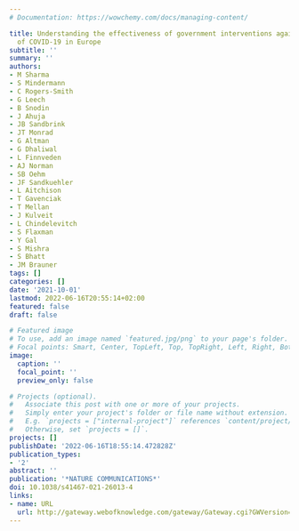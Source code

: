 ```yaml
---
# Documentation: https://wowchemy.com/docs/managing-content/

title: Understanding the effectiveness of government interventions against the resurgence
  of COVID-19 in Europe
subtitle: ''
summary: ''
authors:
- M Sharma
- S Mindermann
- C Rogers-Smith
- G Leech
- B Snodin
- J Ahuja
- JB Sandbrink
- JT Monrad
- G Altman
- G Dhaliwal
- L Finnveden
- AJ Norman
- SB Oehm
- JF Sandkuehler
- L Aitchison
- T Gavenciak
- T Mellan
- J Kulveit
- L Chindelevitch
- S Flaxman
- Y Gal
- S Mishra
- S Bhatt
- JM Brauner
tags: []
categories: []
date: '2021-10-01'
lastmod: 2022-06-16T20:55:14+02:00
featured: false
draft: false

# Featured image
# To use, add an image named `featured.jpg/png` to your page's folder.
# Focal points: Smart, Center, TopLeft, Top, TopRight, Left, Right, BottomLeft, Bottom, BottomRight.
image:
  caption: ''
  focal_point: ''
  preview_only: false

# Projects (optional).
#   Associate this post with one or more of your projects.
#   Simply enter your project's folder or file name without extension.
#   E.g. `projects = ["internal-project"]` references `content/project/deep-learning/index.md`.
#   Otherwise, set `projects = []`.
projects: []
publishDate: '2022-06-16T18:55:14.472828Z'
publication_types:
- '2'
abstract: ''
publication: '*NATURE COMMUNICATIONS*'
doi: 10.1038/s41467-021-26013-4
links:
- name: URL
  url: http://gateway.webofknowledge.com/gateway/Gateway.cgi?GWVersion=2&SrcApp=PARTNER_APP&SrcAuth=LinksAMR&KeyUT=WOS:000704007700014&DestLinkType=FullRecord&DestApp=ALL_WOS&UsrCustomerID=1ba7043ffcc86c417c072aa74d649202
---
```

